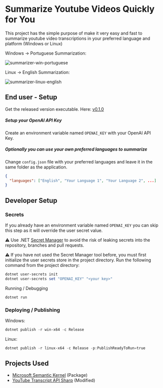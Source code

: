 # Summarize Youtube Videos Quickly for You

This project has the simple purpose of make it very easy and fast to summarize youtube video transcriptions in your preferred language and platform (Windows or Linux)

Windows -> Portuguese Summarization:

![summarizer-win-portuguese](https://user-images.githubusercontent.com/19890735/236685352-3e31e223-8fe7-4823-8d29-d2accf5fea17.gif)

Linux -> English Summarization: 

![summarizer-linux-english](https://user-images.githubusercontent.com/19890735/236685356-5b83e37f-5e9e-4d51-b3bb-0799d2594cea.gif)

## End user - Setup

Get the released version executable. Here: [v0.1.0](https://github.com/RogerBarreto/sk-youtube-summarizer/releases/tag/v0.1.0)

##### Setup your OpenAI API Key

Create an environment variable named `OPENAI_KEY` with your OpenAI API Key.

##### Optionally you can use your own preferred languages to summarize

Change `config.json` file with your preferred languages and leave it in the same folder as the application.

```json
{
  "languages": ["English", "Your Language 1", "Your Language 2", ...]
}
```

## Developer Setup

### Secrets

If you already have an environment variable named `OPENAI_KEY` you can skip this step as it will override the user secret value.

⚠️ Use .NET [Secret Manager](https://learn.microsoft.com/en-us/aspnet/core/security/app-secrets) to avoid the risk of leaking secrets into the repository, branches and pull requests.

⚠️ If you have not used the Secret Manager tool before, you must first initialize the user secrets store in the project directory. Run the following command from the project directory:

```powershell
dotnet user-secrets init
dotnet user-secrets set "OPENAI_KEY" "<your key>"
```

Running / Debugging

```powershell
dotnet run
```

### Deploying / Publishing

Windows:

```powershell
dotnet publish -r win-x64 -c Release
```

Linux:

```powershell
dotnet publish -r linux-x64 -c Release -p:PublishReadyToRun=true
```

## Projects Used

- [Microsoft Semantic Kernel](https://github.com/microsoft/semantic-kernel) (Package)
- [YouTube Transcript API Sharp](https://github.com/BobLd/youtube-transcript-api-sharp) (Modified)
